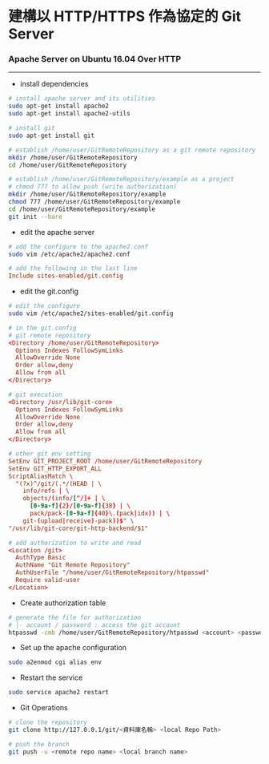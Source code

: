 # 建構以 HTTP/HTTPS 作為協定的 Git Server

<script type="text/javascript" src="../js/general.js"></script>

### Apache Server on Ubuntu 16.04 Over HTTP
---

* install dependencies

```bash
# install apache server and its utilities
sudo apt-get install apache2
sudo apt-get install apache2-utils

# install git
sudo apt-get install git

# establish /home/user/GitRemoteRepository as a git remote repository
mkdir /home/user/GitRemoteRepository
cd /home/user/GitRemoteRepository

# establish /home/user/GitRemoteRepository/example as a project
# chmod 777 to allow push (write authorization)
mkdir /home/user/GitRemoteRepository/example
chmod 777 /home/user/GitRemoteRepository/example
cd /home/user/GitRemoteRepository/example
git init --bare
```

* edit the apache server

```bash
# add the configure to the apache2.conf
sudo vim /etc/apache2/apache2.conf
```

```conf
# add the following in the last line
Include sites-enabled/git.config
```

* edit the git.config

```bash
# edit the configure
sudo vim /etc/apache2/sites-enabled/git.config
```

```conf
# in the git.config
# git remote repository
<Directory /home/user/GitRemoteRepository>
  Options Indexes FollowSymLinks
  AllowOverride None
  Order allow,deny
  Allow from all
</Directory>

# git execution
<Directory /usr/lib/git-core>
  Options Indexes FollowSymLinks
  AllowOverride None
  Order allow,deny
  Allow from all
</Directory>

# other git env setting
SetEnv GIT_PROJECT_ROOT /home/user/GitRemoteRepository
SetEnv GIT_HTTP_EXPORT_ALL
ScriptAliasMatch \
  "(?x)^/git/(.*/(HEAD | \
    info/refs | \
    objects/(info/[^/]+ | \
      [0-9a-f]{2}/[0-9a-f]{38} | \
      pack/pack-[0-9a-f]{40}\.(pack|idx)) | \
    git-(upload|receive)-pack))$" \
"/usr/lib/git-core/git-http-backend/$1"

# add authorization to write and read
<Location /git>
  AuthType Basic
  AuthName "Git Remote Repository"
  AuthUserFile "/home/user/GitRemoteRepository/htpasswd"
  Require valid-user
</Location>
```

* Create authorization table

```bash
# generate the file for authorization
# |- account / password : access the git account
htpasswd -cmb /home/user/GitRemoteRepository/htpasswd <account> <password>
```

* Set up the apache configuration

```bash
sudo a2enmod cgi alias env
```

* Restart the service

```bash
sudo service apache2 restart
```

* Git Operations

```bash
# clone the repository
git clone http://127.0.0.1/git/<資料庫名稱> <local Repo Path>

# push the branch
git push -u <remote repo name> <local branch name>
```


